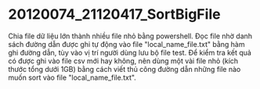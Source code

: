 # 20120074_21120417_SortBigFile
Chia file dữ liệu lớn thành nhiều file nhỏ bằng powershell. Đọc file nhờ danh sách đường dẫn được ghi tự động vào file "local_name_file.txt" bằng hàm ghi đường dẫn, tùy vào vị trí người dùng lưu bộ file test. Để kiểm tra kết quả có được ghi vào file csv mới hay không, nên dùng một vài file nhỏ (kích thước tổng dưới 1GB) bằng cách viết thủ công đường dẫn những file nào muốn sort vào file "local_name_file.txt".
